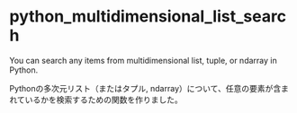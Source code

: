# python_multidimensional_list_search

You can search any items from multidimensional list, tuple, or ndarray in Python.

Pythonの多次元リスト（またはタプル, ndarray）について、任意の要素が含まれているかを検索するための関数を作りました。

